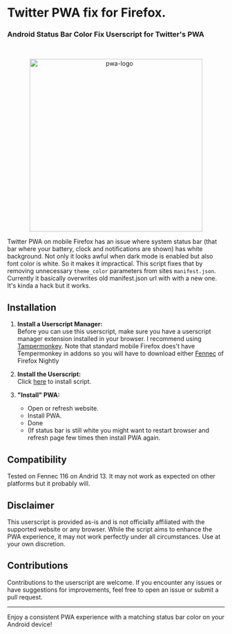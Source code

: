 # Twitter PWA fix for Firefox.

### Android Status Bar Color Fix Userscript for Twitter's PWA


<br />

<p align="center">
  <img 
    src="https://github.com/hyperstown/twitter-pwa-fix/assets/64496017/b7298a83-013f-4f9c-b231-8d6aa7baff2c" 
    alt="pwa-logo" 
    width=400px
  />
</p>

Twitter PWA on mobile Firefox has an issue where system status bar (that bar where your battery, 
clock and notifications are shown) has white background. Not only it looks awful when dark mode is enabled
but also font color is white. So it makes it impractical.
This script fixes that by removing unnecessary `theme_color` parameters from sites `manifest.json`.
Currently it basically overwrites old manifest.json url with with a new one.
It's kinda a hack but it works.

## Installation

1. **Install a Userscript Manager:** \
Before you can use this userscript, make sure you have a userscript manager extension installed in your browser. 
I recommend using [Tampermonkey](https://www.tampermonkey.net/).
Note that standard mobile Firefox does't have Tempermonkey in addons so you will have to download either [Fennec](https://f-droid.org/packages/org.mozilla.fennec_fdroid/) of Firefox Nightly

3. **Install the Userscript:** \
Click [here](https://github.com/hyperstown/twitter-pwa-fix/raw/main/src/darkPWA.user.js) to install script.

4. **"Install" PWA:**
   - Open or refresh website.
   - Install PWA.
   - Done
   - (If status bar is still white you might want to restart browser and refresh page few times then install PWA again.


## Compatibility

Tested on Fennec 116 on Andrid 13. It may not work as expected on other platforms but it probably will.


## Disclaimer

This userscript is provided as-is and is not officially affiliated with the supported website or any browser. While the script aims to enhance the PWA experience, it may not work perfectly under all circumstances. Use at your own discretion.

## Contributions

Contributions to the userscript are welcome. If you encounter any issues or have suggestions for improvements, feel free to open an issue or submit a pull request.

---

Enjoy a consistent PWA experience with a matching status bar color on your Android device!
